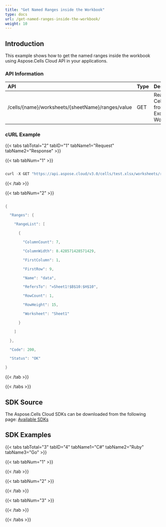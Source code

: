 ```yaml
---
title: "Get Named Ranges inside the Workbook"
type: docs
url: /get-named-ranges-inside-the-workbook/
weight: 10
---
```


## **Introduction**
This example shows how to get the named ranges inside the workbook using Aspose.Cells Cloud API in your applications.
### **API Information**

|**API**|**Type**|**Description**|**Resource Link**|
| :- | :- | :- | :- |
|/cells/{name}/worksheets/{sheetName}/ranges/value|GET|Read CellRanges from a Excel Worksheet|[GetNamedRanges](https://apireference.aspose.cloud/cells/#/Worksheets/GetNamedRanges)|
### **cURL Example**
{{< tabs tabTotal="2" tabID="1" tabName1="Request" tabName2="Response" >}}

{{< tab tabNum="1" >}}

```java

curl -X GET "https://api.aspose.cloud/v3.0/cells/test.xlsx/worksheets/ranges" -H "accept: application/json" -H "authorization: Bearer eyJhbGciOiJSUzI1NiIsInR5cCI6IkpXVCJ9.eyJuYmYiOjE1Njk2OTg3NzcsImV4cCI6MTU2OTc4NTE3NywiaXNzIjoiaHR0cHM6Ly9hcGkuYXNwb3NlLmNsb3VkIiwiYXVkIjpbImh0dHBzOi8vYXBpLmFzcG9zZS5jbG91ZC9yZXNvdXJjZXMiLCJhcGkucGxhdGZvcm0iLCJhcGkucHJvZHVjdHMiXSwiY2xpZW50X2lkIjoiOWYwYjI2ZDEtMGYxZi00MDNiLTliYTQtMTMzMzk4MGFjNmRiIiwiY2xpZW50X2lkU3J2SWQiOiIiLCJzY29wZSI6WyJhcGkucGxhdGZvcm0iLCJhcGkucHJvZHVjdHMiXX0.cTT1ew15ns0DFsstBkOidtlQcQsQMrlbOoA0kH1rA7R6kUbgwrHbC\_Us1AN5xsHe8Gb8R\_y8sSbDenm3xJkkSWSNXzOB7zr7HhK79sp-vUyfXkx8MCXFDlXdysNGT6ifZCag45PUgG-PQAnB2bpgrTQu8vIHyue5Iz4Wl9o\_FfTGlPsqNEQRXFY39mpsGD6jp0b2B-J3NI4fNwLILRs3GRX273\_5BCmAEf4o8Q72a1IlRzrGZK20gZ6V4\_CLUdMIG3CeE6Uojx97iLA7BpTFq4UdbMCLMTeexV1mWPdQ\_dMZ5zRsdIJVfvT169yx81P3gMeMSOBUv4\_Su9BO6KVqEw"

```

{{< /tab >}}

{{< tab tabNum="2" >}}

```java

{

  "Ranges": {

    "RangeList": [

      {

        "ColumnCount": 7,

        "ColumnWidth": 8.428571428571429,

        "FirstColumn": 1,

        "FirstRow": 9,

        "Name": "data",

        "RefersTo": "=Sheet1!$B$10:$H$10",

        "RowCount": 1,

        "RowHeight": 15,

        "Worksheet": "Sheet1"

      }

    ]

  },

  "Code": 200,

  "Status": "OK"

}

```

{{< /tab >}}

{{< /tabs >}}
## **SDK Source**
The Aspose.Cells Cloud SDKs can be downloaded from the following page: [Available SDKs](/available-sdks/)
## **SDK Examples**
{{< tabs tabTotal="3" tabID="4" tabName1="C#" tabName2="Ruby" tabName3="Go" >}}

{{< tab tabNum="1" >}}



{{< /tab >}}

{{< tab tabNum="2" >}}



{{< /tab >}}

{{< tab tabNum="3" >}}



{{< /tab >}}

{{< /tabs >}}
